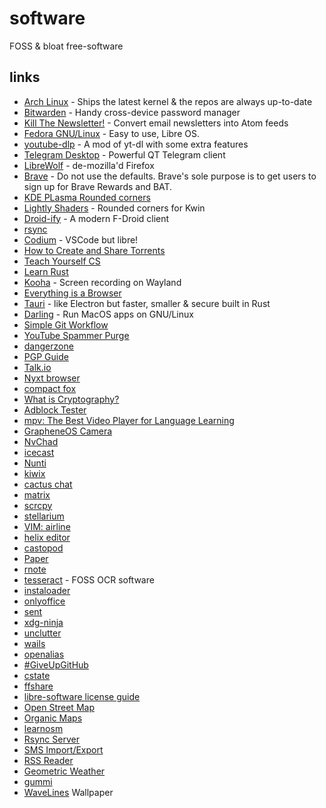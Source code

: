 # software

FOSS & bloat free-software

## links

- [Arch Linux](https://archlinux.org/) - Ships the latest kernel & the repos are always up-to-date
- [Bitwarden](https://bitwarden.com/) - Handy cross-device password manager
- [Kill The Newsletter!](https://kill-the-newsletter.com/) - Convert email newsletters into Atom feeds
- [Fedora GNU/Linux](https://getfedora.org) - Easy to use, Libre OS.
- [youtube-dlp](https://github.com/yt-dlp/yt-dlp) - A mod of yt-dl with some extra features
- [Telegram Desktop](https://desktop.telegram.org/) - Powerful QT Telegram client
- [LibreWolf](https://gitlab.com/librewolf-community/browser/linux/-/releases) - de-mozilla'd Firefox
- [Brave](https://polarhive.ml/videos/notes/hardening-brave-browser) - Do not use the defaults. Brave's sole purpose is to get users to sign up for Brave Rewards and BAT.
- [KDE PLasma Rounded corners](https://github.com/matinlotfali/KDE-Rounded-Corners)
- [Lightly Shaders](https://github.com/sr-tream/LightlyShaders) - Rounded corners for Kwin
- [Droid-ify](https://github.com/Iamlooker/Droid-ify/) - A modern F-Droid client
- [rsync](https://rsync.samba.org/)
- [Codium](https://vscodium.com/) - VSCode but libre!
- [How to Create and Share Torrents](https://odysee.com/@AlphaNerd:8/how-to-create-and-share-torrents:e)
- [Teach Yourself CS](https://teachyourselfcs.com/)
- [Learn Rust](https://doc.rust-lang.org/book/)
- [Kooha](https://flathub.org/apps/details/io.github.seadve.Kooha) - Screen recording on Wayland
- [Everything is a Browser](https://matt-rickard.com/everything-is-a-browser/)
- [Tauri](https://tauri.studio/en/) - like Electron but faster, smaller & secure built in Rust
- [Darling](https://www.darlinghq.org/) - Run MacOS apps on GNU/Linux
- [Simple Git Workflow](https://unixsheikh.com/tutorials/a-simple-git-workflow-using-main-as-the-development-branch.html)
- [YouTube Spammer Purge](https://github.com/ThioJoe/YT-Spammer-Purge)
- [dangerzone](https://github.com/firstlookmedia/dangerzone)
- [PGP Guide](https://garrit.xyz/posts/2021-04-07-pgp-guide)
- [Talk.io](https://usetalk.io/)
- [Nyxt browser](https://nyxt.atlas.engineer/)
- [compact fox](https://github.com/Tnings/CompactFox)
- [What is Cryptography?](https://piped.kavin.rocks/watch?v=APOYFblIBuo)
- [Adblock Tester](https://adblock-tester.com/)
- [mpv: The Best Video Player for Language Learning](https://piped.kavin.rocks/watch?v=bbg6ztWecbU)
- [GrapheneOS Camera](https://github.com/GrapheneOS/Camera)
- [NvChad](https://github.com/NvChad/NvChad/)
- [icecast](https://www.icecast.org/)
- [Nunti](https://www.f-droid.org/packages/com.nunti/)
- [kiwix](https://www.kiwix.org/en/)
- [cactus chat](https://cactus.chat/demo)
- [matrix](https://matrix.org)
- [scrcpy](https://github.com/Genymobile/scrcpy)
- [stellarium](https://stellarium.org/)
- [VIM: airline](https://github.com/vim-airline/vim-airline)
- [helix editor](helix-editor.com)
- [castopod](https://castopod.org/)
- [Paper](https://flathub.org/apps/details/io.posidon.Paper)
- [rnote](https://flathub.org/apps/details/com.github.flxzt.rnote)
- [tesseract](https://github.com/tesseract-ocr/tesseract) - FOSS OCR software
- [instaloader](https://instaloader.github.io/)
- [onlyoffice](https://www.onlyoffice.com/)
- [sent](https://tools.suckless.org/sent/)
- [xdg-ninja](https://github.com/b3nj5m1n/xdg-ninja)
- [unclutter](https://unclutter.lindylearn.io/)
- [wails](https://wails.io/)
- [openalias](https://openalias.org/)
- [#GiveUpGitHub](https://giveupgithub.org)
- [cstate](https://github.com/cstate/cstate)
- [ffshare](https://github.com/caydey/ffshare)
- [libre-software license guide](https://man.sr.ht/license.md)
- [Open Street Map](https://openstreetmap.org/)
- [Organic Maps](https://organicmaps.app/)
- [learnosm](https://learnosm.org/en/)
- [Rsync Server](https://www.f-droid.org/en/packages/com.github.ktsr42.rsyncserver/)
- [SMS Import/Export](https://f-droid.org/en/packages/com.github.tmo1.sms_ie/)
- [RSS Reader](https://f-droid.org/en/packages/me.ash.reader/)
- [Geometric Weather](https://f-droid.org/en/packages/wangdaye.com.geometricweather/)
- [gummi](https://gummi.app/)
- [WaveLines](https://github.com/markusfisch/WaveLinesWallpaper) Wallpaper

